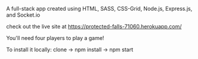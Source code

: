 A full-stack app created using HTML, SASS, CSS-Grid, Node.js, Express.js, and Socket.io



check out the live site at https://protected-falls-71060.herokuapp.com/

You'll need four players to play a game!

To install it locally: clone -> npm install -> npm start
